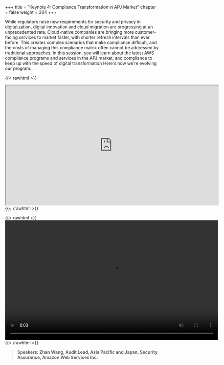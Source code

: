 +++
title = "Keynote 4: Compliance Transformation in APJ Market"
chapter = false
weight = 304
+++

While regulators raise new requirements for security and privacy in digitalization, digital innovation and cloud migration are progressing at an unprecedented rate. Cloud-native companies are bringing more customer-facing services to market faster, with shorter refresh intervals than ever before. This creates complex scenarios that make compliance difficult, and the costs of managing this compliance matrix often cannot be addressed by traditional approaches. In this session, you will learn about the latest AWS compliance programs and services in the APJ market, and compliance to keep up with the speed of digital transformation Here's how we're evolving our program.

{{< rawhtml >}}
<iframe src="https://dxjsvn24c4x1f.cloudfront.net/OnDemandTracks/keynote_4_en.pdf" width="696" height="392"></iframe>
{{< /rawhtml >}}

{{< rawhtml >}}
<video width="696" height="392" controls>
  <source src="https://dxjsvn24c4x1f.cloudfront.net/OnDemandTracks/keynote_4.mp4" type="video/mp4">
  Your browser doesn't support video.
</video>
{{< /rawhtml >}}

>  **Speakers: Zhan Wang, Audit Lead, Asia Pacific and Japan, Security Assurance, Amazon Web Services Inc.** 

